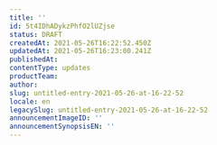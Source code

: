 ```yaml
---
title: ''
id: 5t4IDhADykzPhfO2lUZjse
status: DRAFT
createdAt: 2021-05-26T16:22:52.450Z
updatedAt: 2021-05-26T16:23:00.241Z
publishedAt: 
contentType: updates
productTeam: 
author: 
slug: untitled-entry-2021-05-26-at-16-22-52
locale: en
legacySlug: untitled-entry-2021-05-26-at-16-22-52
announcementImageID: ''
announcementSynopsisEN: ''
---
```




